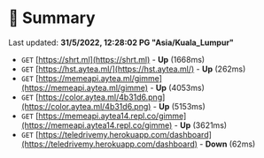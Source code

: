 # 📖 Summary
Last updated: **31/5/2022, 12:28:02 PG "Asia/Kuala_Lumpur"**

- `GET` [https://shrt.ml](https://shrt.ml) - **Up** (1668ms)
- `GET` [https://hst.aytea.ml/](https://hst.aytea.ml/) - **Up** (262ms)
- `GET` [https://memeapi.aytea.ml/gimme](https://memeapi.aytea.ml/gimme) - **Up** (4053ms)
- `GET` [https://color.aytea.ml/4b31d6.png](https://color.aytea.ml/4b31d6.png) - **Up** (5153ms)
- `GET` [https://memeapi.aytea14.repl.co/gimme](https://memeapi.aytea14.repl.co/gimme) - **Up** (3621ms)
- `GET` [https://teledrivemy.herokuapp.com/dashboard](https://teledrivemy.herokuapp.com/dashboard) - **Down** (62ms)
